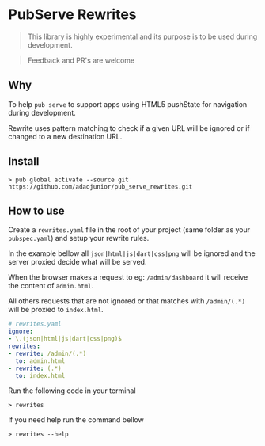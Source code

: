 # PubServe Rewrites

> This library is highly experimental and its purpose is to be used during development.

> Feedback and PR's are welcome

## Why
To help `pub serve` to support apps using HTML5 pushState for navigation during development.

Rewrite uses pattern matching to check if a given URL will be ignored or if changed to a new destination URL.

## Install

```
> pub global activate --source git https://github.com/adaojunior/pub_serve_rewrites.git
```
## How to use
Create a `rewrites.yaml` file in the root of your project (same folder as your `pubspec.yaml`) and setup your rewrite rules.

In the example bellow all `json|html|js|dart|css|png` will be ignored and the server proxied decide what will be served.

When the browser makes a request to eg: `/admin/dashboard` it will receive the content of `admin.html`.

All others requests that are not ignored or that matches with `/admin/(.*)` will be proxied to `index.html`.

```yaml
# rewrites.yaml
ignore:
- \.(json|html|js|dart|css|png)$
rewrites:
- rewrite: /admin/(.*)
  to: admin.html
- rewrite: (.*)
  to: index.html
```

Run the following code in your terminal
```
> rewrites
```
If you need help run the command bellow
```
> rewrites --help
```
